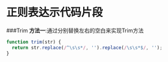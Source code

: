 # 正则表达示代码片段
###Trim
**方法一**:通过分别替换左右的空白来实现Trim方法
```js
function trim(str) {
  return str.replace(/^\s\s*/, '').replace(/\s\s*$/, '');
}
```
